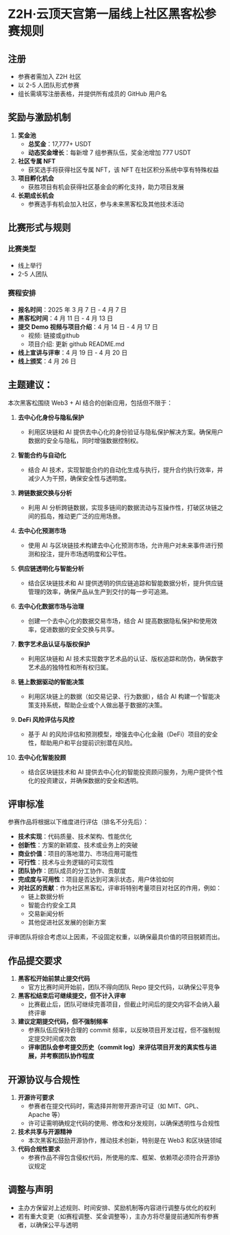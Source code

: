 # **Z2H·云顶天宫第一届线上社区黑客松参赛规则**

## **注册**
- 参赛者需加入 Z2H 社区  
- 以 2-5 人团队形式参赛  
- 组长需填写注册表格，并提供所有成员的 GitHub 用户名  

## **奖励与激励机制**
1. **奖金池**  
   - **总奖金**：17,777+ USDT  
   - **动态奖金增长**：每新增 7 组参赛队伍，奖金池增加 777 USDT  
2. **社区专属 NFT**  
   - 获奖选手将获得社区专属 NFT，该 NFT 在社区积分系统中享有特殊权益  
3. **项目孵化机会**  
   - 获胜项目有机会获得社区基金会的孵化支持，助力项目发展  
4. **长期成长机会**  
   - 参赛选手有机会加入社区，参与未来黑客松及其他技术活动  

## **比赛形式与规则**
### **比赛类型**
- 线上举行  
- 2-5 人团队  

### **赛程安排**
- **报名时间**：2025 年 3 月 7 日 - 4 月 7 日  
- **黑客松时间**：4 月 11 日 - 4 月 13 日  
- **提交 Demo 视频与项目介绍**：4 月 14 日 - 4 月 17 日
  - 视频: 链接或github
  - 项目介绍: 更新 github README.md 
- **线上宣讲与评审**：4 月 19 日 - 4 月 20 日  
- **线上颁奖**：4 月 26 日  

## 主题建议：
本次黑客松围绕 Web3 + AI 结合的创新应用，包括但不限于：

1. **去中心化身份与隐私保护**
   - 利用区块链和 AI 提供去中心化的身份验证与隐私保护解决方案。确保用户数据的安全与隐私，同时增强数据控制权。

2. **智能合约与自动化**
   - 结合 AI 技术，实现智能合约的自动化生成与执行，提升合约执行效率，并减少人为干预，确保安全性与透明度。

3. **跨链数据交换与分析**
   - 利用 AI 分析跨链数据，实现多链间的数据流动与互操作性，打破区块链之间的孤岛，推动更广泛的应用场景。

4. **去中心化预测市场**
   - 使用 AI 与区块链技术构建去中心化预测市场，允许用户对未来事件进行预测和投注，提升市场透明度和公平性。

5. **供应链透明化与智能分析**
   - 结合区块链技术和 AI 提供透明的供应链追踪和智能数据分析，提升供应链管理的效率，确保产品从生产到交付的每一步可追溯。

6. **去中心化数据市场与治理**
   - 创建一个去中心化的数据交易市场，结合 AI 提高数据隐私保护和使用效率，促进数据的安全交换与共享。

7. **数字艺术品认证与版权保护**
   - 利用区块链和 AI 技术实现数字艺术品的认证、版权追踪和防伪，确保数字艺术品的独特性和所有权归属。

8. **链上数据驱动的智能决策**
   - 利用区块链上的数据（如交易记录、行为数据），结合 AI 构建一个智能决策支持系统，帮助企业或个人做出基于数据的决策。

9. **DeFi 风险评估与风控**
   - 基于 AI 的风险评估和预测模型，增强去中心化金融（DeFi）项目的安全性，帮助用户和平台提前识别潜在风险。

10. **去中心化智能投顾**
    - 结合区块链技术和 AI 提供去中心化的智能投资顾问服务，为用户提供个性化的投资建议，并确保数据的安全和透明。

## **评审标准**
参赛作品将根据以下维度进行评估（排名不分先后）：
- **技术实现**：代码质量、技术架构、性能优化  
- **创新性**：方案的新颖度、技术或业务上的突破  
- **商业价值**：项目的落地潜力、市场应用可能性  
- **可行性**：技术与业务逻辑的可实现性  
- **团队协作**：团队成员的分工协作、贡献度  
- **完成度与可用性**：项目是否达到可演示状态，用户体验如何  
- **对社区的贡献**：作为社区黑客松，评审将特别考量项目对社区的作用，例如：  
  - 链上数据分析  
  - 智能合约安全工具  
  - 交易新闻分析  
  - 其他促进社区发展的创新方案  

评审团队将综合考虑以上因素，不设固定权重，以确保最具价值的项目脱颖而出。  

## **作品提交要求**
1. **黑客松开始前禁止提交代码**  
   - 官方比赛时间开始前，团队不得向团队 Repo 提交代码，以确保公平竞争  
2. **黑客松结束后可继续提交，但不计入评审**  
   - 比赛截止后，团队可继续完善项目，但截止时间后的提交内容不会纳入最终评审  
3. **建议定期提交代码，但不强制频率**  
   - 参赛队伍应保持合理的 commit 频率，以反映项目开发过程，但不强制规定提交时间或次数  
   - **评审团队会参考提交历史（commit log）来评估项目开发的真实性与进展，并考察团队协作程度**  

## **开源协议与合规性**
1. **开源许可要求**  
   - 参赛者在提交代码时，需选择并附带开源许可证（如 MIT、GPL、Apache 等）  
   - 许可证需明确规定代码的使用、修改和分发规则，以确保透明性与合规性  
2. **技术共享与开源精神**  
   - 本次黑客松鼓励开源协作，推动技术创新，特别是在 Web3 和区块链领域  
3. **代码合规性要求**  
   - 参赛作品不得包含侵权代码，所使用的库、框架、依赖项必须符合开源协议规定  

## **调整与声明**
- 主办方保留对上述规则、时间安排、奖励机制等内容进行调整与优化的权利  
- 若有重大变更（如赛程调整、奖金调整等），主办方将尽量提前通知所有参赛者，以确保公平与透明  
